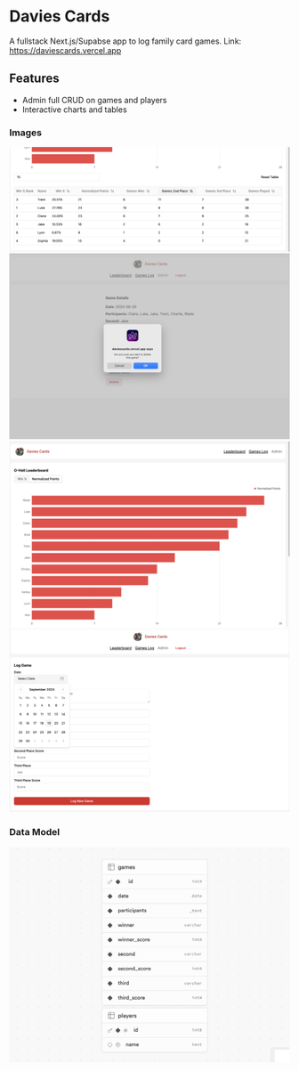 # Davies Cards
A fullstack Next.js/Supabse app to log family card games. Link: https://daviescards.vercel.app

## Features
- Admin full CRUD on games and players
- Interactive charts and tables

### Images
![alt text](image-3.png)
![alt text](image-1.png)
![alt text](image-2.png)
![alt text](image-4.png)

### Data Model
![alt text](image.png)